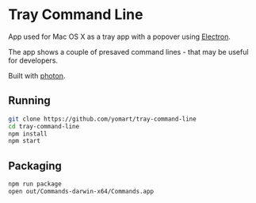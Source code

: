 # Tray Command Line

App used for Mac OS X as a tray app with a popover
using [Electron](http://electron.atom.io).

The app shows a couple of presaved command lines - that may be useful for developers.

Built with [photon](http://photonkit.com).

## Running

```sh
git clone https://github.com/yomart/tray-command-line
cd tray-command-line
npm install
npm start
```

## Packaging

```sh
npm run package
open out/Commands-darwin-x64/Commands.app
```
